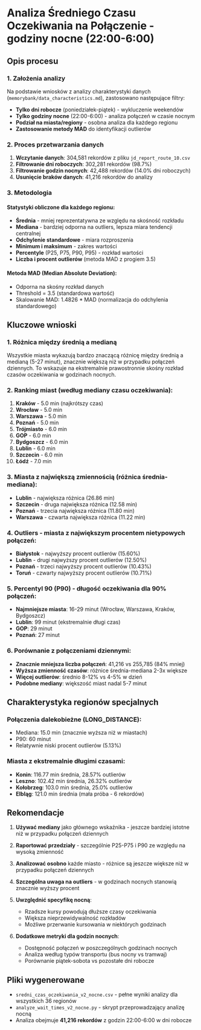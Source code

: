 # Analiza Średniego Czasu Oczekiwania na Połączenie - godziny nocne (22:00-6:00)

## Opis procesu

### 1. Założenia analizy
Na podstawie wniosków z analizy charakterystyki danych (`memorybank/data_characteristics.md`), zastosowano następujące filtry:

- **Tylko dni robocze** (poniedziałek-piątek) - wykluczenie weekendów
- **Tylko godziny nocne** (22:00-6:00) - analiza połączeń w czasie nocnym
- **Podział na miasta/regiony** - osobna analiza dla każdego regionu
- **Zastosowanie metody MAD** do identyfikacji outlierów

### 2. Proces przetwarzania danych

1. **Wczytanie danych**: 304,581 rekordów z pliku `jd_report_route_10.csv`
2. **Filtrowanie dni roboczych**: 302,281 rekordów (98.7%)
3. **Filtrowanie godzin nocnych**: 42,488 rekordów (14.0% dni roboczych)
4. **Usunięcie braków danych**: 41,216 rekordów do analizy

### 3. Metodologia

#### Statystyki obliczone dla każdego regionu:
- **Średnia** - mniej reprezentatywna ze względu na skośność rozkładu
- **Mediana** - bardziej odporna na outliers, lepsza miara tendencji centralnej
- **Odchylenie standardowe** - miara rozproszenia
- **Minimum i maksimum** - zakres wartości
- **Percentyle** (P25, P75, P90, P95) - rozkład wartości
- **Liczba i procent outlierów** (metoda MAD z progiem 3.5)

#### Metoda MAD (Median Absolute Deviation):
- Odporna na skośny rozkład danych
- Threshold = 3.5 (standardowa wartość)
- Skalowanie MAD: 1.4826 * MAD (normalizacja do odchylenia standardowego)

## Kluczowe wnioski

### 1. Różnica między średnią a medianą
Wszystkie miasta wykazują bardzo znaczącą różnicę między średnią a medianą (5-27 minut), znacznie większą niż w przypadku połączeń dziennych. To wskazuje na ekstremalnie prawostronnie skośny rozkład czasów oczekiwania w godzinach nocnych.

### 2. Ranking miast (według mediany czasu oczekiwania):
1. **Kraków** - 5.0 min (najkrótszy czas)
2. **Wrocław** - 5.0 min
3. **Warszawa** - 5.0 min
4. **Poznań** - 5.0 min
5. **Trójmiasto** - 6.0 min
6. **GOP** - 6.0 min
7. **Bydgoszcz** - 6.0 min
8. **Lublin** - 6.0 min
9. **Szczecin** - 6.0 min
10. **Łódź** - 7.0 min

### 3. Miasta z największą zmiennością (różnica średnia-mediana):
- **Lublin** - największa różnica (26.86 min)
- **Szczecin** - druga największa różnica (12.58 min)
- **Poznań** - trzecia największa różnica (11.80 min)
- **Warszawa** - czwarta największa różnica (11.22 min)

### 4. Outliers - miasta z największym procentem nietypowych połączeń:
- **Białystok** - najwyższy procent outlierów (15.60%)
- **Lublin** - drugi najwyższy procent outlierów (12.50%)
- **Poznań** - trzeci najwyższy procent outlierów (10.43%)
- **Toruń** - czwarty najwyższy procent outlierów (10.71%)

### 5. Percentyl 90 (P90) - długość oczekiwania dla 90% połączeń:
- **Najmniejsze miasta**: 16-29 minut (Wrocław, Warszawa, Kraków, Bydgoszcz)
- **Lublin**: 99 minut (ekstremalnie długi czas)
- **GOP**: 29 minut
- **Poznań**: 27 minut

### 6. Porównanie z połączeniami dziennymi:
- **Znacznie mniejsza liczba połączeń**: 41,216 vs 255,785 (84% mniej)
- **Wyższa zmienność czasów**: różnice średnia-mediana 2-3x większe
- **Więcej outlierów**: średnio 8-12% vs 4-5% w dzień
- **Podobne mediany**: większość miast nadal 5-7 minut

## Charakterystyka regionów specjalnych

### Połączenia dalekobieżne (LONG_DISTANCE):
- Mediana: 15.0 min (znacznie wyższa niż w miastach)
- P90: 60 minut
- Relatywnie niski procent outlierów (5.13%)

### Miasta z ekstremalnie długimi czasami:
- **Konin**: 116.77 min średnia, 28.57% outlierów
- **Leszno**: 102.42 min średnia, 26.32% outlierów
- **Kołobrzeg**: 103.0 min średnia, 25.0% outlierów
- **Elbląg**: 121.0 min średnia (mała próba - 6 rekordów)

## Rekomendacje

1. **Używać mediany** jako głównego wskaźnika - jeszcze bardziej istotne niż w przypadku połączeń dziennych

2. **Raportować przedziały** - szczególnie P25-P75 i P90 ze względu na wysoką zmienność

3. **Analizować osobno** każde miasto - różnice są jeszcze większe niż w przypadku połączeń dziennych

4. **Szczególna uwaga na outliers** - w godzinach nocnych stanowią znacznie wyższy procent

5. **Uwzględnić specyfikę nocną**:
   - Rzadsze kursy powodują dłuższe czasy oczekiwania
   - Większa nieprzewidywalność rozkładów
   - Możliwe przerwanie kursowania w niektórych godzinach

6. **Dodatkowe metryki dla godzin nocnych**:
   - Dostępność połączeń w poszczególnych godzinach nocnych
   - Analiza według typów transportu (bus nocny vs tramwaj)
   - Porównanie piątek-sobota vs pozostałe dni robocze

## Pliki wygenerowane

- `sredni_czas_oczekiwania_v2_nocne.csv` - pełne wyniki analizy dla wszystkich 36 regionów
- `analyze_wait_times_v2_nocne.py` - skrypt przeprowadzający analizę nocną
- Analiza obejmuje **41,216 rekordów** z godzin 22:00-6:00 w dni robocze